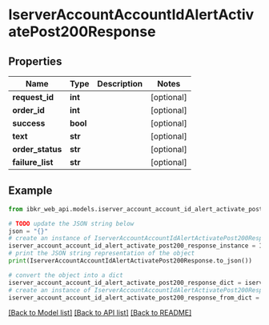 # IserverAccountAccountIdAlertActivatePost200Response


## Properties

Name | Type | Description | Notes
------------ | ------------- | ------------- | -------------
**request_id** | **int** |  | [optional] 
**order_id** | **int** |  | [optional] 
**success** | **bool** |  | [optional] 
**text** | **str** |  | [optional] 
**order_status** | **str** |  | [optional] 
**failure_list** | **str** |  | [optional] 

## Example

```python
from ibkr_web_api.models.iserver_account_account_id_alert_activate_post200_response import IserverAccountAccountIdAlertActivatePost200Response

# TODO update the JSON string below
json = "{}"
# create an instance of IserverAccountAccountIdAlertActivatePost200Response from a JSON string
iserver_account_account_id_alert_activate_post200_response_instance = IserverAccountAccountIdAlertActivatePost200Response.from_json(json)
# print the JSON string representation of the object
print(IserverAccountAccountIdAlertActivatePost200Response.to_json())

# convert the object into a dict
iserver_account_account_id_alert_activate_post200_response_dict = iserver_account_account_id_alert_activate_post200_response_instance.to_dict()
# create an instance of IserverAccountAccountIdAlertActivatePost200Response from a dict
iserver_account_account_id_alert_activate_post200_response_from_dict = IserverAccountAccountIdAlertActivatePost200Response.from_dict(iserver_account_account_id_alert_activate_post200_response_dict)
```
[[Back to Model list]](../README.md#documentation-for-models) [[Back to API list]](../README.md#documentation-for-api-endpoints) [[Back to README]](../README.md)


